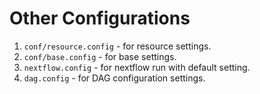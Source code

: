 # Other Configurations

1. `conf/resource.config` - for resource settings.
2. `conf/base.config` - for base settings.
3. `nextflow.config` - for nextflow run with default setting.
4. `dag.config` - for DAG configuration settings.
